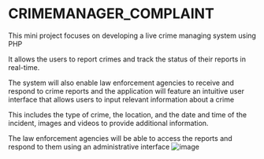 # CRIMEMANAGER_COMPLAINT
This mini project focuses on developing a live crime managing system using PHP

It allows the users to report crimes and track the status of their reports in real-time. 

The system will also enable law enforcement agencies to receive and respond to crime reports and the application will feature an intuitive user interface that allows users to input relevant information about a crime

This includes the type of crime, the location, and the date and time of the incident, images and videos to provide additional information.

The law enforcement agencies will be able to access the    reports and respond to them using an administrative interface
![image](https://github.com/DEMONLAWYERGT/CRIMEMANAGER_COMPLAINT/assets/91903192/6ca9cc77-da8f-4531-b10b-b847216d6bdb)

